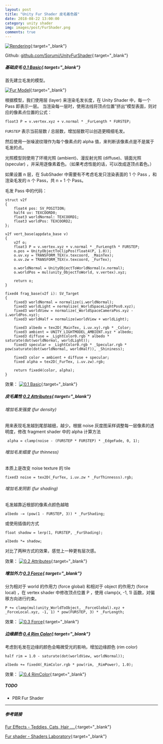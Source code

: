```yaml
---
layout: post
title: "Unity Fur Shader 皮毛着色器"
date: 2018-08-22 13:00:00
category: unity shader
img: images/post/FurShader.png
comments: true
---
```


<!-- more -->

[![Rendering](../../images/post/furshader/Intro.png)](../../images/post/furshader/Intro.png){:target="_blank"}


Github: [github.com/Sorumi/UnityFurShader](https://github.com/Sorumi/UnityFurShader){:target="_blank"}



##### 基础皮毛 [0.1 Basic](https://github.com/Sorumi/UnityFurShader/tree/master/Assets/Shaders/Fur_0_1_Basic){:target="_blank"}

首先建立毛发的模型。

[![Fur Model](../../images/post/furshader/Fur_Model.jpg)](../../images/post/furshader/Fur_Model.jpg){:target="_blank"}

根据模型，我们使用层 (layer) 来渲染毛发长度，在 Unity Shader 中，每一个 Pass 即表示一层。
当渲染每一层时，使用法线将顶点位置”挤出“模型表面，则对应的像素点位置的公式：

`float3 P = v.vertex.xyz + v.normal * _FurLength * FURSTEP;`

`FURSTEP` 表示当前层数 / 总层数，增加层数可以创造更精细毛发。

然后使用一张噪波纹理作为每个像素点的 alpha 值，来判断该像素点是不是属于毛发的点。

光照模型则使用了环境光照 (ambient)、漫反射光照 (diffuse)、镜面光照 (specular) ，并采用逐像素着色。（如果考虑性能的话，可以改成逐顶点着色。）

如果设置 n 层，在 SubShader 中需要有不考虑毛发只渲染表面的 1 个 Pass ，和渲染毛发的 n 个 Pass，共 n + 1 个 Pass。

毛发 Pass 中的代码：

```
struct v2f
{
    float4 pos: SV_POSITION;
    half4 uv: TEXCOORD0;
    float3 worldNormal: TEXCOORD1;
    float3 worldPos: TEXCOORD2;
};

v2f vert_base(appdata_base v)
{
    v2f o;
    float3 P = v.vertex.xyz + v.normal * _FurLength * FURSTEP;
    o.pos = UnityObjectToClipPos(float4(P, 1.0));
    o.uv.xy = TRANSFORM_TEX(v.texcoord, _MainTex);
    o.uv.zw = TRANSFORM_TEX(v.texcoord, _FurTex);

    o.worldNormal = UnityObjectToWorldNormal(v.normal);
    o.worldPos = mul(unity_ObjectToWorld, v.vertex).xyz;
    
    return o;
}

fixed4 frag_base(v2f i): SV_Target
{
    fixed3 worldNormal = normalize(i.worldNormal);
    fixed3 worldLight = normalize(_WorldSpaceLightPos0.xyz);
    fixed3 worldView = normalize(_WorldSpaceCameraPos.xyz - i.worldPos.xyz);
    fixed3 worldHalf = normalize(worldView + worldLight);

    fixed3 albedo = tex2D(_MainTex, i.uv.xy).rgb * _Color;
    fixed3 ambient = UNITY_LIGHTMODEL_AMBIENT.xyz * albedo;
    fixed3 diffuse = _LightColor0.rgb * albedo * saturate(dot(worldNormal, worldLight));
    fixed3 specular = _LightColor0.rgb * _Specular.rgb * pow(saturate(dot(worldNormal, worldHalf)), _Shininess);
    
    fixed3 color = ambient + diffuse + specular;
    fixed alpha = tex2D(_FurTex, i.uv.zw).rgb;
    
    return fixed4(color, alpha);
}
```


效果：
[![0.1 Basic](../../images/post/furshader/Fur_0_1_Basic.png)](../../images/post/furshader/Fur_0_1_Basic.png){:target="_blank"}



##### 皮毛属性 [0.2 Attributes](https://github.com/Sorumi/UnityFurShader/tree/master/Assets/Shaders/Fur_0_2_Attributes){:target="_blank"}

###### 增加毛发强度 (fur density)

用来表现毛发越到尾部越细，越少。根据 noise 灰度图采样调整每一层像素的透明度，修改 fragment shader 中的 alpha 计算方法

` alpha = clamp(noise - (FURSTEP * FURSTEP) * _EdgeFade, 0, 1);`

###### 增加毛发细度 (fur thinness)

本质上是改变 noise texture 的 tile

`fixed3 noise = tex2D(_FurTex, i.uv.zw * _FurThinnesss).rgb;`

###### 增加毛发阴影 (fur shading)

毛发越靠近根部的像素点颜色越暗

`albedo -= (pow(1 - FURSTEP, 3)) * _FurShading;`

或使用插值的方式

`float shadow = lerp(1, FURSTEP, _FurShading);`

`albedo *= shadow;`

对比了两种方式的效果，感觉上一种更有层次感。

效果：
[![0.2 Attributes](../../images/post/furshader/Fur_0_2_Attributes.png)](../../images/post/furshader/Fur_0_2_Attributes.png){:target="_blank"}



##### 增加外力 [0.3 Force](https://github.com/Sorumi/UnityFurShader/tree/master/Assets/Shaders/Fur_0_3_Force){:target="_blank"}

分为相对于 world 的作用力 (force global) 和相对于 object 的作用力 (force local) ，在 vertex shader 中修改顶点位置 P ，使用 clamp(x, -1, 1) 函数，对偏移方向进行约束。

`P += clamp(mul(unity_WorldToObject, _ForceGlobal).xyz + _ForceLocal.xyz, -1, 1) * pow(FURSTEP, 3) * _FurLength;`

效果：
[![0.3 Force](../../images/post/furshader/Fur_0_3_Force.png)](../../images/post/furshader/Fur_0_3_Force.png){:target="_blank"}



##### 边缘颜色 [0.4 Rim Color](https://github.com/Sorumi/UnityFurShader/tree/master/Assets/Shaders/Fur_0_4_RimColor){:target="_blank"}

考虑到毛发在边缘的颜色会略微受光的影响，增加边缘颜色 (rim color)

`half rim = 1.0 - saturate(dot(worldView, worldNormal));`

`albedo += fixed4(_RimColor.rgb * pow(rim, _RimPower), 1.0);`

效果：
[![0.4 RimColor](../../images/post/furshader/Fur_0_4_RimColor.png)](../../images/post/furshader/Fur_0_4_RimColor.png){:target="_blank"}



##### TODO

- PBR Fur Shader

---

##### 参考链接

[Fur Effects - Teddies, Cats, Hair ....](http://www.xbdev.net/directx3dx/specialX/Fur/index.php){:target="_blank"}

[Fur shader - Shaders Laboratory](http://www.shaderslab.com/demo-60---fur-shader.html){:target="_blank"}

